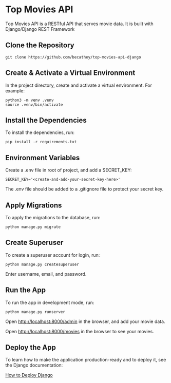 # Top Movies API

Top Movies API is a RESTful API that serves movie data. It is built with Django/Django REST Framework

## Clone the Repository

```
git clone https://github.com/becathey/top-movies-api-django
```

## Create & Activate a Virtual Environment

In the project directory, create and activate a virtual environment. For example:

```
python3 -m venv .venv
source .venv/bin/activate
```

## Install the Dependencies

To install the dependencies, run:

```
pip install -r requirements.txt
```

## Environment Variables

Create a .env file in root of project, and add a SECRET_KEY:

```
SECRET_KEY='<create-and-add-your-secret-key-here>'
```

The .env file should be added to a .gitignore file to protect your secret key.

## Apply Migrations

To apply the migrations to the database, run:

```
python manage.py migrate
```

## Create Superuser

To create a superuser account for login, run:

```
python manage.py createsuperuser
```

Enter username, email, and password.

## Run the App

To run the app in development mode, run:

```
python manage.py runserver
```

Open [http://localhost:8000/admin](http://localhost:8000/admin) in the browser, and add your movie data.

Open [http://localhost:8000/movies](http://localhost:8000/movies) in the browser to see your movies.

## Deploy the App

To learn how to make the application production-ready and to deploy it, see the Django documentation:

[How to Deploy Django](https://docs.djangoproject.com/en/4.1/howto/deployment/)
